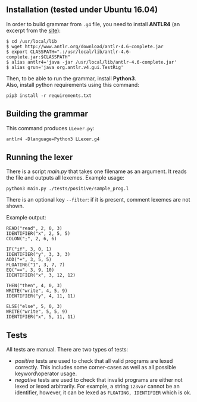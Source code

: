 ## Installation  (tested under Ubuntu 16.04)
In order to build grammar from `.g4` file, you need to install **ANTLR4** (an excerpt from the [site](http://www.antlr.org/)):
```
$ cd /usr/local/lib
$ wget http://www.antlr.org/download/antlr-4.6-complete.jar
$ export CLASSPATH=".:/usr/local/lib/antlr-4.6-complete.jar:$CLASSPATH"
$ alias antlr4='java -jar /usr/local/lib/antlr-4.6-complete.jar'
$ alias grun='java org.antlr.v4.gui.TestRig'
```

Then, to be able to run the grammar, install **Python3**.  
Also, install python requirements using this command:
```
pip3 install -r requirements.txt
```

## Building the grammar
This command produces `LLexer.py`:
```
antlr4 -Dlanguage=Python3 LLexer.g4
```

## Running the lexer
There is a script *main.py* that takes one filename as an argument. It reads the file and outputs all lexemes.
Example usage:
```
python3 main.py ./tests/positive/sample_prog.l
```
There is an optional key `--filter`: if it is present, comment lexemes are not shown.

Example output:
```
READ("read", 2, 0, 3)
IDENTIFIER("x", 2, 5, 5)
COLON(";", 2, 6, 6)

IF("if", 3, 0, 1)
IDENTIFIER("y", 3, 3, 3)
ADD("+", 3, 5, 5)
FLOATING("1", 3, 7, 7)
EQ("==", 3, 9, 10)
IDENTIFIER("x", 3, 12, 12)

THEN("then", 4, 0, 3)
WRITE("write", 4, 5, 9)
IDENTIFIER("y", 4, 11, 11)

ELSE("else", 5, 0, 3)
WRITE("write", 5, 5, 9)
IDENTIFIER("x", 5, 11, 11)
```

## Tests
All tests are manual.
There are two types of tests:
 - *positive* tests are used to check that all valid programs are lexed correctly. This includes some corner-cases as well as all possible keyword\operator usage.
 - *negative* tests are used to check that invalid programs are either not lexed or lexed arbitrarily. For example, a string `123var` cannot be an identifier, however, it can be lexed as `FLOATING, IDENTIFIER` which is ok.
